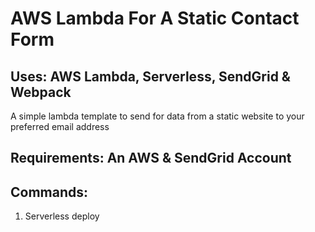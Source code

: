 # AWS Lambda For A Static Contact Form

## Uses: AWS Lambda, Serverless, SendGrid & Webpack

A simple lambda template to send for data from a static website to your preferred email address

## Requirements: An AWS & SendGrid Account

## Commands:

1.  Serverless deploy
